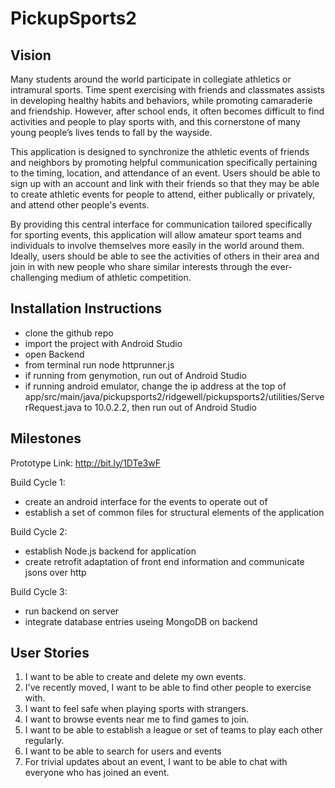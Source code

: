 # PickupSports2
## Vision
Many students around the world participate in collegiate athletics or intramural sports. Time spent exercising with friends and classmates assists in developing healthy habits and behaviors, while promoting camaraderie and friendship. However, after school ends, it often becomes difficult to find activities and people to play sports with, and this cornerstone of many young people’s lives tends to fall by the wayside. 

This application is designed to synchronize the athletic events of friends and neighbors by promoting helpful communication specifically pertaining to the timing, location, and attendance of an event. Users should be able to sign up with an account and link with their friends so that they may be able to create athletic events for people to attend, either publically or privately, and attend other people's events.

By providing this central interface for communication tailored specifically for sporting events, this application will allow amateur sport teams and individuals to involve themselves more easily in the world around them. Ideally, users should be able to see the activities of others in their area and join in with new people who share similar interests through the ever-challenging medium of athletic competition.

## Installation Instructions
 * clone the github repo
 * import the project with Android Studio
 * open Backend
 * from terminal run node httprunner.js
 * if running from genymotion, run out of Android Studio
 * if running android emulator, change the ip address at the top of app/src/main/java/pickupsports2/ridgewell/pickupsports2/utilities/ServerRequest.java to 10.0.2.2, then run out of Android Studio

## Milestones
Prototype Link: http://bit.ly/1DTe3wF

Build Cycle 1:
 * create an android interface for the events to operate out of
 * establish a set of common files for structural elements of the application

Build Cycle 2:
 * establish Node.js backend for application
 * create retrofit adaptation of front end information and communicate jsons over http

Build Cycle 3:
 * run backend on server
 * integrate database entries useing MongoDB on backend

## User Stories
1. I want to be able to create and delete my own events.
2. I've recently moved, I want to be able to find other people to exercise with.
3. I want to feel safe when playing sports with strangers.
4. I want to browse events near me to find games to join.
5. I want to be able to establish a league or set of teams to play each other regularly.
6. I want to be able to search for users and events
7. For trivial updates about an event, I want to be able to chat with everyone who has joined an event.
